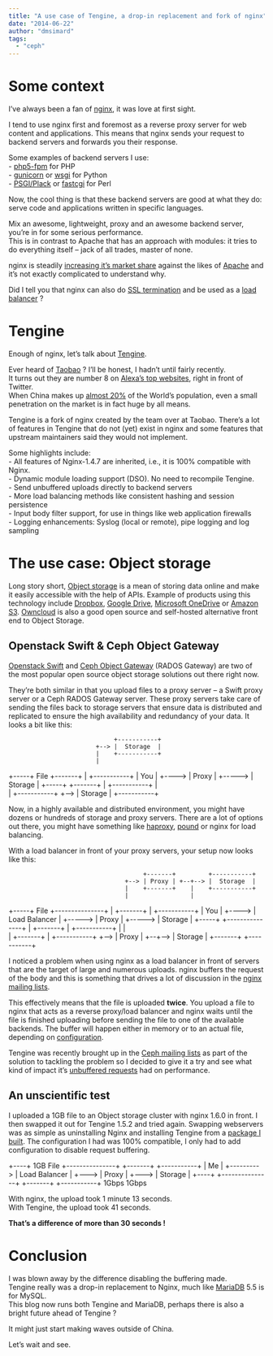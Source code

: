 ```yaml
---
title: "A use case of Tengine, a drop-in replacement and fork of nginx"
date: "2014-06-22"
author: "dmsimard"
tags: 
  - "ceph"
---
```


# Some context

I’ve always been a fan of [nginx](http://nginx.org/), it was love at first sight.

I tend to use nginx first and foremost as a reverse proxy server for web content and applications. This means that nginx sends your request to backend servers and forwards you their response.

Some examples of backend servers I use:  
\- [php5-fpm](http://php-fpm.org/) for PHP  
\- [gunicorn](http://gunicorn.org/) or [wsgi](http://wsgi.readthedocs.org/en/latest/) for Python  
\- [PSGI/Plack](http://plackperl.org/) or [fastcgi](http://www.fastcgi.com/) for Perl

Now, the cool thing is that these backend servers are good at what they do: serve code and applications written in specific languages.

Mix an awesome, lightweight, proxy and an awesome backend server, you’re in for some serious performance.  
This is in contrast to Apache that has an approach with modules: it tries to do everything itself – jack of all trades, master of none.

nginx is steadily [increasing it’s market share](http://news.netcraft.com/archives/2014/06/06/june-2014-web-server-survey.html) against the likes of [Apache](https://httpd.apache.org/) and it’s not exactly complicated to understand why.

Did I tell you that nginx can also do [SSL termination](http://nginx.com/resources/admin-guide/nginx-ssl-termination/) and be used as a [load balancer](http://nginx.org/en/docs/http/load_balancing.html) ?

# Tengine

Enough of nginx, let’s talk about [Tengine](http://tengine.taobao.org/).

Ever heard of [Taobao](http://www.taobao.com/market/global/index_new.php) ? I’ll be honest, I hadn’t until fairly recently.  
It turns out they are number 8 on [Alexa’s top websites](http://www.alexa.com/topsites), right in front of Twitter.  
When China makes up [almost 20%](http://www.worldpopulationstatistics.com/population-of-china-2014/) of the World’s population, even a small penetration on the market is in fact huge by all means.

Tengine is a fork of nginx created by the team over at Taobao. There’s a lot of features in Tengine that do not (yet) exist in nginx and some features that upstream maintainers said they would not implement.

Some highlights include:  
\- All features of Nginx-1.4.7 are inherited, i.e., it is 100% compatible with Nginx.  
\- Dynamic module loading support (DSO). No need to recompile Tengine.  
\- Send unbuffered uploads directly to backend servers  
\- More load balancing methods like consistent hashing and session persistence  
\- Input body filter support, for use in things like web application firewalls  
\- Logging enhancements: Syslog (local or remote), pipe logging and log sampling

# The use case: Object storage

Long story short, [Object storage](http://en.wikipedia.org/wiki/Object_storage) is a mean of storing data online and make it easily accessible with the help of APIs. Example of products using this technology include [Dropbox](https://www.dropbox.com/), [Google Drive](https://drive.google.com/), [Microsoft OneDrive](https://onedrive.live.com/) or [Amazon S3](http://aws.amazon.com/s3/). [Owncloud](http://owncloud.org/) is also a good open source and self-hosted alternative front end to Object Storage.

## Openstack Swift & Ceph Object Gateway

[Openstack Swift](http://docs.openstack.org/developer/swift/) and [Ceph Object Gateway](https://ceph.com/docs/master/radosgw/) (RADOS Gateway) are two of the most popular open source object storage solutions out there right now.

They’re both similar in that you upload files to a proxy server – a Swift proxy server or a Ceph RADOS Gateway server. These proxy servers take care of sending the files back to storage servers that ensure data is distributed and replicated to ensure the high availability and redundancy of your data. It looks a bit like this:

                                 +-----------+
                            +--> |  Storage  |
                            |    +-----------+
                            |                 
+-----+  File  +-------+    |    +-----------+
| You | +----> | Proxy | +-----> |  Storage  |
+-----+        +-------+    |    +-----------+
                            |                 
                            |    +-----------+
                            +--> |  Storage  |
                                 +-----------+                                                          

Now, in a highly available and distributed environment, you might have dozens or hundreds of storage and proxy servers. There are a lot of options out there, you might have something like [haproxy](http://www.haproxy.org/), [pound](http://www.apsis.ch/pound) or nginx for load balancing.

With a load balancer in front of your proxy servers, your setup now looks like this:

                                         +-------+         +-----------+
                                    +--> | Proxy | +--+--> |  Storage  |
                                    |    +-------+    |    +-----------+
                                    |                 |                 
+-----+  File  +---------------+    |    +-------+    |    +-----------+
| You | +----> | Load Balancer | +-----> | Proxy | +-----> |  Storage  |
+-----+        +---------------+    |    +-------+    |    +-----------+
                                    |                 |                 
                                    |    +-------+    |    +-----------+
                                    +--> | Proxy | +--+--> |  Storage  |
                                         +-------+         +-----------+            

I noticed a problem when using nginx as a load balancer in front of servers that are the target of large and numerous uploads. nginx buffers the request of the body and this is something that drives a lot of discussion in the [nginx mailing lists](http://forum.nginx.org/read.php?2,234926,234926).

This effectively means that the file is uploaded **twice**. You upload a file to nginx that acts as a reverse proxy/load balancer and nginx waits until the file is finished uploading before sending the file to one of the available backends. The buffer will happen either in memory or to an actual file, depending on [configuration](http://nginx.org/en/docs/http/ngx_http_core_module.html#client_body_buffer_size).

Tengine was recently brought up in the [Ceph mailing lists](https://www.mail-archive.com/ceph-users@lists.ceph.com/msg09979.html) as part of the solution to tackling the problem so I decided to give it a try and see what kind of impact it’s [unbuffered requests](http://tengine.taobao.org/document/http_core.html) had on performance.

## An unscientific test

I uploaded a 1GB file to an Object storage cluster with nginx 1.6.0 in front. I then swapped it out for Tengine 1.5.2 and tried again. Swapping webservers was as simple as uninstalling Nginx and installing Tengine from a [package I built](https://github.com/dmsimard/make-tengine-deb). The configuration I had was 100% compatible, I only had to add configuration to disable request buffering.

+----+  1GB File   +---------------+       +-------+       +-----------+
| Me | +---------> | Load Balancer | +---> | Proxy | +---> |  Storage  |
+----+             +---------------+       +-------+       +-----------+
                                     1Gbps           1Gbps                           

With nginx, the upload took 1 minute 13 seconds.  
With Tengine, the upload took 41 seconds.

**That’s a difference of more than 30 seconds !**

# Conclusion

I was blown away by the difference disabling the buffering made.  
Tengine really was a drop-in replacement to Nginx, much like [MariaDB](https://mariadb.org/) 5.5 is for MySQL.  
This blog now runs both Tengine and MariaDB, perhaps there is also a bright future ahead of Tengine ?

It might just start making waves outside of China.

Let’s wait and see.

